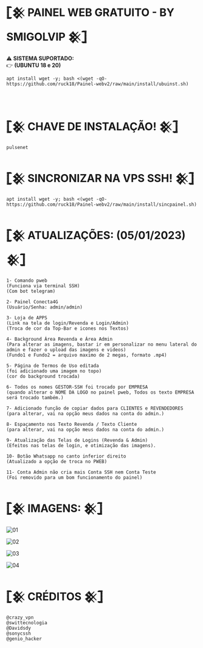 #  𓊈𒆜 PAINEL WEB GRATUITO - BY SMIGOLVIP 𒆜𓊉

⚠ <b>SISTEMA SUPORTADO:</b></br>
👉 <b>(UBUNTU 18 e 20)</b></br>


```
apt install wget -y; bash <(wget -qO- https://github.com/ruck18/Painel-webv2/raw/main/install/ubuinst.sh)
```
</br>

# 𓊈𒆜 CHAVE DE INSTALAÇÃO! 𒆜𓊉
```
pulsenet
```

# 𓊈𒆜 SINCRONIZAR NA VPS SSH! 𒆜𓊉
```
apt install wget -y; bash <(wget -qO- https://github.com/ruck18/Painel-webv2/raw/main/install/sincpainel.sh)
```


# 𓊈𒆜 ATUALIZAÇÕES: (05/01/2023) 𒆜𓊉
```
1- Comando pweb
(Funciona via terminal SSH)
(Com bot telegram)

2- Painel Conecta4G 
(Usuário/Senha: admin/admin)

3- Loja de APPS 
(Link na tela de login/Revenda e Login/Admin)
(Troca de cor da Top-Bar e icones nos Textos)

4- Background Área Revenda e Área Admin
(Para alterar as imagens, bastar ir em personalizar no menu lateral do admin e fazer o upload das imagens e videos)
(Fundo1 e Fundo2 = arquivo maximo de 2 megas, formato .mp4)

5- Página de Termos de Uso editada
(foi adicionado uma imagem no topo)
(cor do background trocada)

6- Todos os nomes GESTOR-SSH foi trocado por EMPRESA
(quando alterar o NOME DA LOGO no painel pweb, Todos os texto EMPRESA será trocado também.)

7- Adicionado função de copiar dados para CLIENTES e REVENDEDORES
(para alterar, vai na opção meus dados na conta do admin.)

8- Espaçamento nos Texto Revenda / Texto Cliente
(para alterar, vai na opção meus dados na conta do admin.)

9- Atualização das Telas de Logins (Revenda & Admin)
(Efeitos nas telas de login, e otimização das imagens).

10- Botão Whatsapp no canto inferior direito
(Atualizado a opção de troca no PWEB)

11- Conta Admin não cria mais Conta SSH nem Conta Teste
(Foi removido para um bom funcionamento do painel)
```

# 𓊈𒆜 IMAGENS: 𒆜𓊉

![01](https://i.postimg.cc/XqNj2qJS/Screenshot-1.png)

![02](https://i.postimg.cc/tRcwv773/Screenshot-3.png)

![03](https://i.postimg.cc/26n60kQh/Screenshot-3.png)

![04](https://i.postimg.cc/nrHHTvcf/Screenshot-4.png)



# 𓊈𒆜 CRÉDITOS 𒆜𓊉
```
@crazy_vpn
@swittecnologia
@Davidsdy
@sonycssh
@genio_hacker
```



